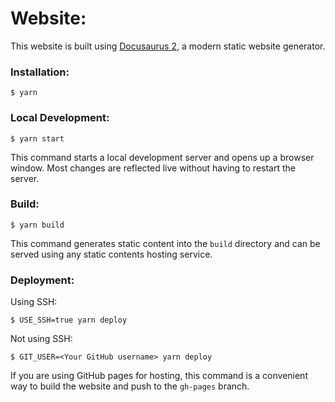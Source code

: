 # Website:

This website is built using [Docusaurus 2](https://docusaurus.io/), a modern static website generator.

### Installation:

```
$ yarn
```

### Local Development:

```
$ yarn start
```

This command starts a local development server and opens up a browser window. Most changes are reflected live without having to restart the server.

### Build:

```
$ yarn build
```

This command generates static content into the `build` directory and can be served using any static contents hosting service.

### Deployment:

Using SSH:

```
$ USE_SSH=true yarn deploy
```

Not using SSH:

```
$ GIT_USER=<Your GitHub username> yarn deploy
```

If you are using GitHub pages for hosting, this command is a convenient way to build the website and push to the `gh-pages` branch.
